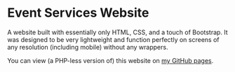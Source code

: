 # Event Services Website
A website built with essentially only HTML, CSS, and a touch of Bootstrap. It was designed to be very lightweight and function perfectly on screens of any resolution (including mobile) without any wrappers.

You can view (a PHP-less version of) this website on [my GitHub pages](https://nwam.github.io/event_services_website/).

